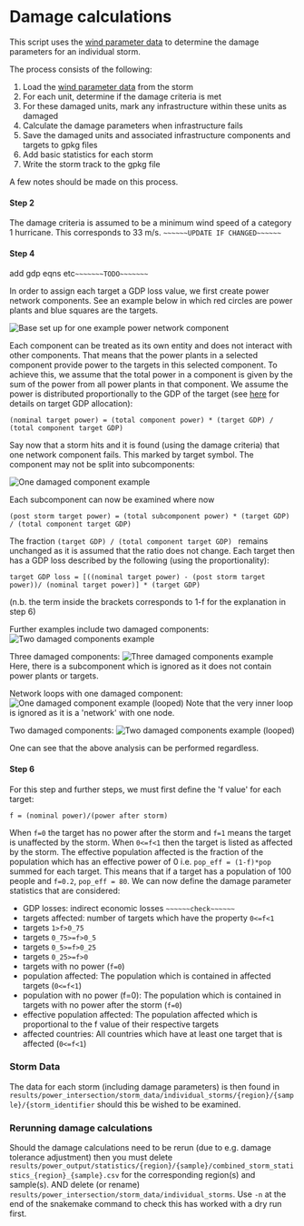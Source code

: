 # Damage calculations

This script uses the [wind parameter data](power_intersect_windextracter.md) to determine the damage parameters
for an individual storm.

The process consists of the following:
1. Load the [wind parameter data](power_intersect_windextracter.md) from the storm
2. For each unit, determine if the damage criteria is met
3. For these damaged units, mark any infrastructure within these units as damaged
4. Calculate the damage parameters when infrastructure fails
5. Save the damaged units and associated infrastructure components and targets to gpkg files 
6. Add basic statistics for each storm 
7. Write the storm track to the gpkg file

A few notes should be made on this process.

#### Step 2
The damage criteria is assumed to be a minimum wind speed of a category 1 hurricane. This corresponds to
33 m/s.
`~~~~~~UPDATE IF CHANGED~~~~~~`


#### Step 4
add gdp eqns etc`~~~~~~~TODO~~~~~~~`


In order to assign each target a GDP loss value, we first create power network components. See an example below in which
red circles are power plants and blue squares are the targets.

![Base set up for one example power network component](../power_img/base.png)


Each component can be treated as its own
entity and does not interact with other components. That means that the power plants in a selected component provide power to the
targets in this selected component. To achieve this, we assume that the total power in a component is given by the sum of the
power from all power plants in that component. We assume the power is distributed proportionally to the GDP of the target
(see [here](../process/power_process_targets.md) for details on target GDP allocation):

```shell
(nominal target power) = (total component power) * (target GDP) / (total component target GDP) 
```

Say now that a storm hits and it is found (using the damage criteria) that one network component fails. This marked by
target symbol. The component may not be split into subcomponents:

![One damaged component example](../power_img/noloop1.png)

Each subcomponent can now be examined where now

```shell
(post storm target power) = (total subcomponent power) * (target GDP) / (total component target GDP) 
```
The fraction `(target GDP) / (total component target GDP) ` remains unchanged as it is assumed that the ratio does
not change. Each target then has a GDP loss described by the following (using the proportionality):

````shell
target GDP loss = [((nominal target power) - (post storm target power))/ (nominal target power)] * (target GDP)
````

(n.b. the term inside the brackets corresponds to 1-f for the explanation in step 6)

Further examples include two damaged components:
![Two damaged components example](../power_img/noloop2.png)

Three damaged components:
![Three damaged components example](../power_img/noloop3.png)
Here, there is a subcomponent which is ignored as it does not contain power plants or targets.

Network loops with one damaged component:
![One damaged component example (looped)](../power_img/loop1.png)
Note that the very inner loop is ignored as it is a 'network' with one node.

Two damaged components:
![Two damaged components example (looped)](../power_img/loop2.png)

One can see that the above analysis can be performed regardless.


#### Step 6
For this step and further steps, we must first define the 'f value' for each target:
```text
f = (nominal power)/(power after storm)
```

When `f=0` the target has no power after the storm and `f=1` means the target is unaffected by the storm. 
When `0<=f<1` then the target is listed as affected by the storm. The effective population affected is the fraction of
the population which has an effective power of 0 i.e. `pop_eff = (1-f)*pop` summed for each target. This means that if
a target has a population of 100 people and `f=0.2`, `pop_eff = 80`. We can now define the damage parameter statistics that are considered:
- GDP losses: indirect economic losses `~~~~~~check~~~~~~`
- targets affected: number of targets which have the property `0<=f<1`
- targets `1>f>0_75`
- targets `0_75>=f>0_5`
- targets `0_5>=f>0_25`
- targets `0_25>=f>0`
- targets with no power (`f=0`)
- population affected: The population which is contained in affected targets (`0<=f<1`)
- population with no power (f=0): The population which is contained in targets with no power after the storm (`f=0`)
- effective population affected: The population affected which is proportional to the f value of their respective targets
- affected countries: All countries which have at least one target that is affected (`0<=f<1`)

### Storm Data
The data for each storm (including damage parameters) is then found in `results/power_intersection/storm_data/individual_storms/{region}/{sample}/{storm_identifier` should this be wished to be examined.


### Rerunning damage calculations
Should the damage calculations need to be rerun (due to e.g. damage tolerance adjustment) then you must delete `results/power_output/statistics/{region}/{sample}/combined_storm_statistics_{region}_{sample}.csv` for the corresponding region(s) and sample(s).
AND delete (or rename) `results/power_intersection/storm_data/individual_storms`. Use `-n` at the end of the snakemake command to check this has worked with a dry run first.